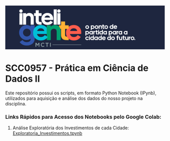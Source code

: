 ![Inteli.Gente Banner](images/Inteli.Gente.Banner.png)

# SCC0957 - Prática em Ciência de Dados II

Este repositório possui os scripts, em formato Python Notebook (IPynb), utilizados para aquisição e análise dos dados do nosso projeto na disciplina.

### Links Rápidos para Acesso dos Notebooks pelo Google Colab:
1. Análise Exploratória dos Investimentos de cada Cidade: [Exploratoria_Investimentos.tpynb](https://colab.research.google.com/github/Rafaelsoz/Pratica-Ciencia-Dados-II/blob/main/Exploratoria_Investimentos.ipynb)
